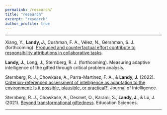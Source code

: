 ```yaml
---
permalink: /research/
title: "research"
excerpt: "research"
author_profile: true
---
```


-------

Xiang, Y., **Landy, J.**, Cushman, F. A., Vélez, N., Gershman, S. J. (forthcoming). [Produced and counterfactual effort contribute to responsibility attributions in collaborative tasks](https://psyarxiv.com/jc3hk/).

**Landy, J.**, Long, J., Sternberg, R. J. (forthcoming). Measuring adaptive intelligence of the gifted through critical problem analysis.

Sternberg, R. J., Chowkase, A., Parra-Martinez, F. A., & **Landy, J.** (2022). [Criterion-referenced assessment of
intelligence as adaptation to the environment: Is it possible, plausible, or practical?](https://doi.org/10.3390/jintelligence10030057). Journal of Intelligence.

Sternberg, R. J., Chowkase, A., Desmet, O., Karami, S., **Landy, J.**, & Lu, J. (2021). [Beyond transformational giftedness](https://doi.org/10.3390/educsci11050192).
Education Sciences.

------ 
